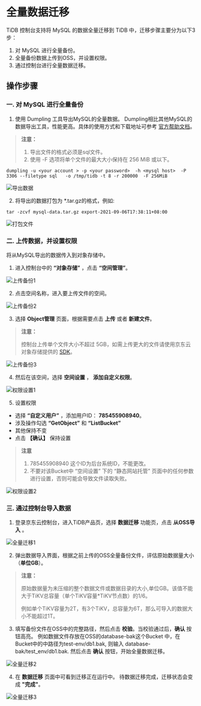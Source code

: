 # 全量数据迁移
TiDB 控制台支持将 MySQL 的数据全量迁移到 TiDB 中，迁移步骤主要分为以下3步：
1. 对 MySQL 进行全量备份。
2. 全量备份数据上传到OSS，并设置权限。
3. 通过控制台进行全量数据迁移。

## 操作步骤
### 一. 对 MySQL 进行全量备份
1. 使用 Dumpling 工具导出MySQL的全量数据。 Dumpling相比其他MySQL的数据导出工具，性能更高。具体的使用方式和下载地址可参考 [官方帮助文档](https://docs.pingcap.com/zh/tidb/stable/dumpling-overview)。

> **注意：**
> 1. 导出文件的格式必须是sql文件。
> 2. 使用 -F 选项将单个文件的最大大小保持在 256 MiB 或以下。

```SHELL
dumpling -u <your account > -p <your password>  -h <mysql host>  -P 3306 --filetype sql   -o /tmp/tidb -t 8 -r 200000  -F 256MiB
```

![导出数据](../../../../image/TiDB/mysql-dumpling.png)

2. 将导出的数据打包为 \*.tar.gz的格式，例如:
```SHELL
tar -zcvf mysql-data.tar.gz export-2021-09-06T17:38:11+08:00
```

![打包文件](../../../../image/TiDB/tar-data-migration.png)


### 二. 上传数据，并设置权限
将从MySQL导出的数据传入到对象存储中。

1. 进入控制台中的 **“对象存储”** ，点击 **“空间管理”**。

![上传备份1](../../../../image/TiDB/upload-data-1.png)

2. 点击空间名称，进入要上传文件的空间。

![上传备份2](../../../../image/TiDB/upload-data-2.png)

3. 选择 **Object管理** 页面，根据需要点击 **上传** 或者 **新建文件**。

> **注意：**
>
> 控制台上传单个文件大小不超过 5GB，如需上传更大的文件请使用京东云对象存储提供的 [SDK](https://docs.jdcloud.com/cn/object-storage-service/multipart-upload-s3)。

![上传备份3](../../../../image/TiDB/upload-data-3.png)

4. 然后在该空间，选择 **空间设置** ， **添加自定义权限**。

![权限设置1](../../../../image/TiDB/Grant-File-Privilege-1.png)

5. 设置权限
- 选择 **“自定义用户”** ，添加用户ID： **785455908940**。
- 涉及操作勾选 **“GetObject”** 和 **“ListBucket”**
- 其他保持不变
- 点击 **【确认】** 保持设置

> **注意**
> 
> 1. 785455908940 这个ID为后台系统ID，不能更改。
> 2. 不要对该Bucket中 “空间设置” 下的 “静态网站托管” 页面中的任何参数进行设置，否则可能会导致文件读取失败。

![权限设置2](../../../../image/TiDB/Grant-File-Privilege-2.png)

### 三. 通过控制台导入数据

1. 登录京东云控制台，进入TiDB产品页，选择 **数据迁移** 功能页，点击 **从OSS导入** 。

![全量迁移1](../../../../image/TiDB/full-migration-1.png)

2. 弹出数据导入界面，根据之前上传的OSS全量备份文件，评估原始数据量大小（**单位GB**）。

> **注意：**
>
> 原始数据量为未压缩的整个数据文件或数据目录的大小,单位GB。该值不能大于TiKV总容量（单个TiKV容量*TiKV节点数）的1/6。
>
> 例如单个TiKV容量为2T，有3个TiKV，总容量为6T，那么可导入的数据大小不能超过1T。

3. 填写备份文件在OSS中的完整路径，然后点击 **校验**。当校验通过后，**确认** 按钮高亮。 例如数据文件存放在OSS的database-bak这个Bucket 中，在Bucket中的中路径为test-env/db1.bak, 则输入 database-bak/test_env/db1.bak. 然后点击 **确认** 按钮，开始全量数据迁移。

![全量迁移2](../../../../image/TiDB/full-migration-2.png)

4. 在 **数据迁移** 页面中可看到迁移正在运行中。 待数据迁移完成，迁移状态会变成 **"完成"**。

![全量迁移3](../../../../image/TiDB/full-migration-3.png)

  	
